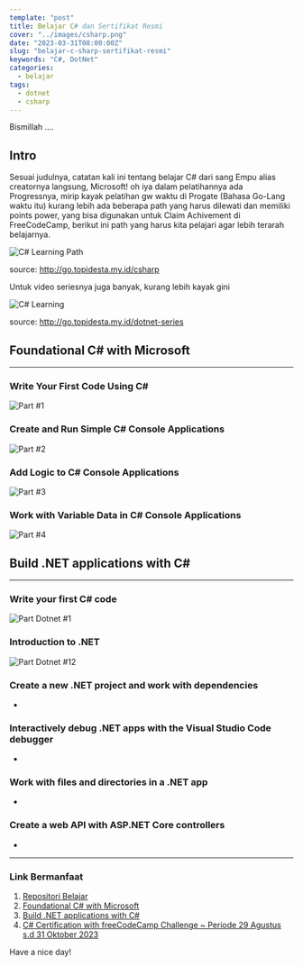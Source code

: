 ```yaml
---
template: "post"
title: Belajar C# dan Sertifikat Resmi
cover: "../images/csharp.png"
date: "2023-03-31T08:00:00Z"
slug: "belajar-c-sharp-sertifikat-resmi"
keywords: "C#, DotNet"
categories:
  - belajar
tags:
  - dotnet
  - csharp
---
```


Bismillah ....

## Intro

Sesuai judulnya, catatan kali ini tentang belajar C# dari sang Empu alias creatornya langsung, Microsoft! oh iya dalam pelatihannya ada Progressnya, mirip kayak pelatihan gw waktu di Progate (Bahasa Go-Lang waktu itu) kurang lebih ada beberapa path yang harus dilewati dan memiliki points power, yang bisa digunakan untuk Claim Achivement di FreeCodeCamp, berikut ini path yang harus kita pelajari agar lebih terarah belajarnya.

![C# Learning Path](../images/csharppath.png)

source: http://go.topidesta.my.id/csharp

Untuk video seriesnya juga banyak, kurang lebih kayak gini

![C# Learning](../images/dotnetseries.png)

source: http://go.topidesta.my.id/dotnet-series


## Foundational C# with Microsoft

---

### Write Your First Code Using C#

![Part #1](../images/part1csharp.png)

### Create and Run Simple C# Console Applications

![Part #2](../images/part2csharp.png)

### Add Logic to C# Console Applications

![Part #3](../images/part3csharp.png)

### Work with Variable Data in C# Console Applications

![Part #4](../images/part4csharp.png)



## Build .NET applications with C#
---

### Write your first C# code

![Part Dotnet #1](../images/dotnetkursus1.png)

### Introduction to .NET

![Part Dotnet #12](../images/dotnetkursus2.png)

### Create a new .NET project and work with dependencies

-
### Interactively debug .NET apps with the Visual Studio Code debugger

-
### Work with files and directories in a .NET app

- 
### Create a web API with ASP.NET Core controllers

-


---
### Link Bermanfaat

1. [Repositori Belajar](https://github.com/amati-tiru-modifikasi/c-sharp-dasar)
2. [Foundational C# with Microsoft](http://go.topidesta.my.id/c-sharp-foundation)
3. [Build .NET applications with C#](http://go.topidesta.my.id/dot-net-path)
4. [C# Certification with freeCodeCamp Challenge ~ Periode 29 Agustus s.d 31 Oktober 2023](https://learn.microsoft.com/en-us/training/challenges?id=8cf09b9b-743d-4f5f-9cd0-1aa1483d3d7a)

Have a nice day!